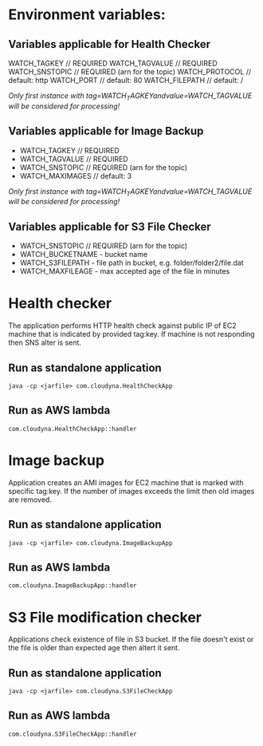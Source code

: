 # Environment variables:

## Variables applicable for Health Checker 
WATCH_TAGKEY    // REQUIRED
WATCH_TAGVALUE  // REQUIRED
WATCH_SNSTOPIC  // REQUIRED (arn for the topic)
WATCH_PROTOCOL  // default: http
WATCH_PORT      // default: 80
WATCH_FILEPATH  // default: /

_Only first instance with tag=$WATCH_TAGKEY and value=$WATCH_TAGVALUE will be considered for processing!_

## Variables applicable for Image Backup
* WATCH_TAGKEY    // REQUIRED
* WATCH_TAGVALUE  // REQUIRED
* WATCH_SNSTOPIC  // REQUIRED (arn for the topic)
* WATCH_MAXIMAGES // default: 3

_Only first instance with tag=$WATCH_TAGKEY and value=$WATCH_TAGVALUE will be considered for processing!_


## Variables applicable for S3 File Checker
* WATCH_SNSTOPIC   // REQUIRED (arn for the topic)
* WATCH_BUCKETNAME - bucket name
* WATCH_S3FILEPATH - file path in bucket, e.g. folder/folder2/file.dat
* WATCH_MAXFILEAGE - max accepted age of the file in minutes


# Health checker

The application performs HTTP health check against public IP of EC2 machine that is indicated by provided tag:key.
If machine is not responding then SNS alter is sent. 

## Run as standalone application
`java -cp <jarfile> com.cloudyna.HealthCheckApp`

## Run as AWS lambda
`com.cloudyna.HealthCheckApp::handler`

# Image backup

Application creates an AMI images for EC2 machine that is marked with specific tag:key. 
If the number of images exceeds the limit then old images are removed. 

## Run as standalone application
`java -cp <jarfile> com.cloudyna.ImageBackupApp`

## Run as AWS lambda
`com.cloudyna.ImageBackupApp::handler`

# S3 File modification checker

Applications check existence of file in S3 bucket. If the file doesn't exist or the file is older than expected age then altert it sent.  

## Run as standalone application
`java -cp <jarfile> com.cloudyna.S3FileCheckApp`

## Run as AWS lambda
`com.cloudyna.S3FileCheckApp::handler`

